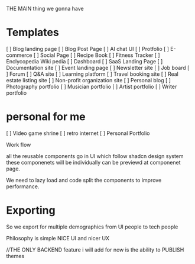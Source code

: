 THE MAIN thing we gonna have

# Templates

[ ] Blog landing page
[ ] Blog Post Page
[ ] AI chat UI
[ ] Protfolio
[ ] E-commerce
[ ] Social Page
[ ] Recipe Book
[ ] Fitness Tracker
[ ] Enclycopedia Wiki pedia
[ ] Dashboard
[ ] SaaS Landing Page
[ ] Documentation site
[ ] Event landing page
[ ] Newsletter site
[ ] Job board
[ ] Forum
[ ] Q&A site
[ ] Learning platform
[ ] Travel booking site
[ ] Real estate listing site
[ ] Non-profit organization site
[ ] Personal blog
[ ] Photography portfolio
[ ] Musician portfolio
[ ] Artist portfolio
[ ] Writer portfolio

# personal for me

[ ] Video game shrine
[ ] retro internet
[ ] Personal Portfolio

Work flow

all the reusable components go in UI which follow shadcn design system
these componenets will be individually can be previewd at componenet page.

We need to lazy load and code split the components to improve performance.

# Exporting

So we export for multiple demographics
from UI people to tech people

Philosophy is simple NICE UI and nicer UX

//THE ONLY BACKEND feature i will add for now is the ability to PUBLISH themes
